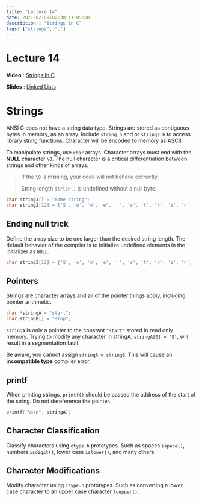 ```yaml
---
title: "Lecture 14"
date: 2021-02-09T02:30:11-05:00
description : "Strings in C"
tags: ["strings", "c"]
---
```


# Lecture 14
**Video** : [Strings In C](https://urldefense.com/v3/__https:/osu.zoom.us/rec/share/L-MbhY-DUc96mzoY7BhH58Go9D0euRmH1xN1WCIimE5ot5z0aFuO53Z6VPKy2vVw.3PwLXsmIRBf3Yjzg__;!!KGKeukY!jgKo13_VVjD40j7DbyNS3_YI9ORZBYN4Aj7urAT6Xp8HAmcs8SPmMsYocT35bXK3$)

**Slides** : [Linked Lists](https://osu.instructure.com/courses/95904/files/folder/Class%20slides?preview=29393509)

# Strings
ANSI C does not have a string data type. Strings are stored as contiguous bytes in memory, as an array. Include `string.h` and or `strings.h` to access library string functions. Character will be encoded to memory as ASCII.

To manipulate strings, use `char` arrays. Character arrays must end with the **NULL** character `\0`. The null character is a critical differentiation between strings and other kinds of arrays.

> If the `\0` is missing, your code will not behave correctly.

> String length `strlen()` is undefined without a null byte.

``` c
char string1[] = "Some string";
char string2[12] = {'S', 'o', 'm', 'e', ' ', 's', 't', 'r', 'i', 'n', 'g', '\0'};
```

## Ending null trick
Define the array size to be one larger than the desired string length. The default behavior of the compiler is to initialize undefined elements in the initializer as `NULL`.
``` c
char string3[12] = {'S', 'o', 'm', 'e', ' ', 's', 't', 'r', 'i', 'n', 'g'};
```

## Pointers
Strings are character arrays and all of the pointer things apply, including pointer arithmetic.

``` c
char *stringA = "start";
char stringB[] = "stop";
```

`stringA` is only a pointer to the constant `"start"` stored in read only memory. Trying to modify any character in stringA, `stringA[0] = 'S'`, will result in a segmentation fault.

Be aware, you cannot assign `stringA = stringB`. This will cause an **incompatible type** compiler error.

## printf
When printing strings, `printf()` should be passed the address of the start of the string. Do not dereference the pointer.

``` c
printf("%s\n", stringA);
```

## Character Classification
Classify characters using `ctype.h` prototypes. Such as spaces `ispace()`, numbers `isdigit()`, lower case `islower()`, and many others.

## Character Modifications
Modify character using `ctype.h` prototypes. Such as converting a lower case character to an upper case character `toupper()`.